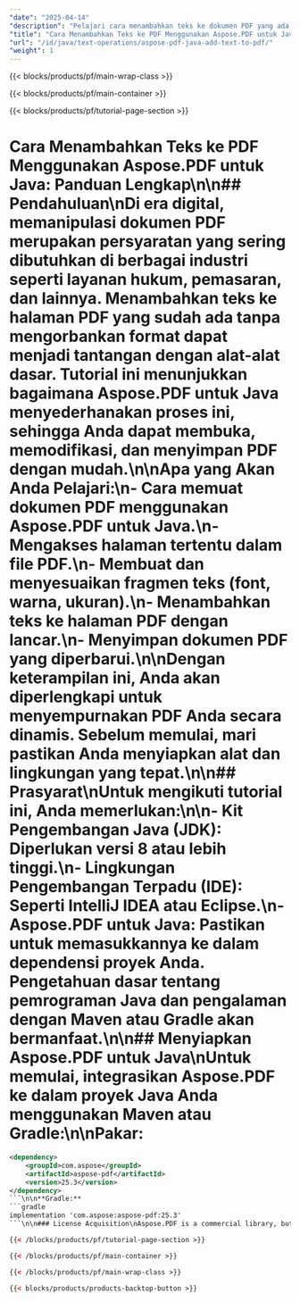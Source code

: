```yaml
---
"date": "2025-04-14"
"description": "Pelajari cara menambahkan teks ke dokumen PDF yang ada dengan mudah menggunakan Aspose.PDF untuk Java. Panduan ini mencakup cara memuat, mengedit, dan menyimpan file PDF dengan mudah."
"title": "Cara Menambahkan Teks ke PDF Menggunakan Aspose.PDF untuk Java; Panduan Lengkap"
"url": "/id/java/text-operations/aspose-pdf-java-add-text-to-pdf/"
"weight": 1
---
```


{{< blocks/products/pf/main-wrap-class >}}

{{< blocks/products/pf/main-container >}}

{{< blocks/products/pf/tutorial-page-section >}}
# Cara Menambahkan Teks ke PDF Menggunakan Aspose.PDF untuk Java: Panduan Lengkap\n\n## Pendahuluan\nDi era digital, memanipulasi dokumen PDF merupakan persyaratan yang sering dibutuhkan di berbagai industri seperti layanan hukum, pemasaran, dan lainnya. Menambahkan teks ke halaman PDF yang sudah ada tanpa mengorbankan format dapat menjadi tantangan dengan alat-alat dasar. Tutorial ini menunjukkan bagaimana Aspose.PDF untuk Java menyederhanakan proses ini, sehingga Anda dapat membuka, memodifikasi, dan menyimpan PDF dengan mudah.\n\n**Apa yang Akan Anda Pelajari:**\n- Cara memuat dokumen PDF menggunakan Aspose.PDF untuk Java.\n- Mengakses halaman tertentu dalam file PDF.\n- Membuat dan menyesuaikan fragmen teks (font, warna, ukuran).\n- Menambahkan teks ke halaman PDF dengan lancar.\n- Menyimpan dokumen PDF yang diperbarui.\n\nDengan keterampilan ini, Anda akan diperlengkapi untuk menyempurnakan PDF Anda secara dinamis. Sebelum memulai, mari pastikan Anda menyiapkan alat dan lingkungan yang tepat.\n\n## Prasyarat\nUntuk mengikuti tutorial ini, Anda memerlukan:\n\n- **Kit Pengembangan Java (JDK):** Diperlukan versi 8 atau lebih tinggi.\n- **Lingkungan Pengembangan Terpadu (IDE):** Seperti IntelliJ IDEA atau Eclipse.\n- **Aspose.PDF untuk Java:** Pastikan untuk memasukkannya ke dalam dependensi proyek Anda. Pengetahuan dasar tentang pemrograman Java dan pengalaman dengan Maven atau Gradle akan bermanfaat.\n\n## Menyiapkan Aspose.PDF untuk Java\nUntuk memulai, integrasikan Aspose.PDF ke dalam proyek Java Anda menggunakan Maven atau Gradle:\n\n**Pakar:**
```xml
<dependency>
    <groupId>com.aspose</groupId>
    <artifactId>aspose-pdf</artifactId>
    <version>25.3</version>
</dependency>
```\n\n**Gradle:**
```gradle
implementation 'com.aspose:aspose-pdf:25.3'
```\n\n### License Acquisition\nAspose.PDF is a commercial library, but you can start with a free trial to evaluate its capabilities. Follow these steps:\n1. **Free Trial:** Download the library from [Aspose's release page](https://releases.aspose.com/pdf/java/) and use it without any limitations for 30 days.\n2. **Temporary License:** Apply for a temporary license if you want to test specific features or volumes of documents more extensively. Visit [this link](https://purchase.aspose.com/temporary-license/).\n3. **Purchase:** If satisfied with the trial, consider purchasing a license for uninterrupted use.\n\nOnce set up, initialize Aspose.PDF in your Java project by importing necessary classes and preparing your environment for PDF manipulation.\n\n## Implementation Guide\nThis guide is divided into sections, each focused on a specific feature of adding text to PDF pages using Aspose.PDF for Java.\n\n### Feature 1: Open and Load a PDF Document\n**Overview:** Loading an existing PDF document is the first step in any modification task. \n\n**Steps:**\n1. **Import the Document Class:**\n   ```java\n   import com.aspose.pdf.Document;\n   ```\n2. **Load the PDF File:** Replace `\"YOUR_DOCUMENT_DIRECTORY/input.pdf\"` with your file path.\n   ```java\n   String dataDir = \"YOUR_DOCUMENT_DIRECTORY/input.pdf\";\n   Document pdfDocument = new Document(dataDir);\n   ```\n   - `pdfDocument`: This object represents the entire PDF document, providing access to its pages and contents.\n\n### Feature 2: Access a Specific Page in a PDF Document\n**Overview:** Selecting the exact page you want to modify is crucial for targeted edits.\n\n**Steps:**\n1. **Import the Page Class:**\n   ```java\n   import com.aspose.pdf.Page;\n   ```\n2. **Access a Page:** Here, we access the first page.\n   ```java\n   Page pdfPage = pdfDocument.getPages().get_Item(1);\n   ```\n   - `pdfPage`: Represents a single page within the document.\n\n### Feature 3: Create and Configure Text Fragment\n**Overview:** Creating text fragments involves setting their position, font style, size, and color to match your desired output.\n\n**Steps:**\n1. **Import Required Classes:**\n   ```java\n   import com.aspose.pdf.TextFragment;\n   import com.aspose.pdf.Position;\n   import com.aspose.pdf.FontRepository;\n   import com.aspose.pdf.Color;\n   ```\n2. **Create and Configure Text Fragment:**\n   ```java\n   TextFragment textFragment = new TextFragment(\"main text\");\n   textFragment.setPosition(new Position(100, 600));\n   textFragment.getTextState().setFont(FontRepository.findFont(\"Verdana\"));\n   textFragment.getTextState().setFontSize(14);\n   textFragment.getTextState().setForegroundColor(Color.getBlue());\n   textFragment.getTextState().setBackgroundColor(Color.getGray());\n   ```\n   - **Position:** Sets where on the page your text appears.\n   - **Font Properties:** Customize appearance using font type, size, and colors.\n\n### Feature 4: Append Text Fragment to a PDF Page\n**Overview:** Appending text fragments involves adding the configured text to the selected page in your document.\n\n**Steps:**\n1. **Import TextBuilder Class:**\n   ```java\n   import com.aspose.pdf.TextBuilder;\n   ```\n2. **Append Text Fragment:**\n   ```java\n   TextBuilder textBuilder = new TextBuilder(pdfPage);\n   textBuilder.appendText(textFragment);\n   ```\n   - `textBuilder`: Facilitates the addition of text fragments to a specific page.\n\n### Feature 5: Save Updated PDF Document\n**Overview:** After making changes, save your document to preserve modifications.\n\n**Steps:**\n1. **Save the Document:** Replace `\"YOUR_OUTPUT_DIRECTORY/Text_Added.pdf\"` with your desired output path.\n   ```java\n   String outputDir = \"YOUR_OUTPUT_DIRECTORY/Text_Added.pdf\";\n   pdfDocument.save(outputDir);\n   ```\n\n## Practical Applications\nAspose.PDF for Java can be integrated into various real-world applications:\n1. **Automated Report Generation:** Add dynamic content to reports generated from data analysis.\n2. **Invoice Processing:** Insert specific invoice details automatically into predefined templates.\n3. **Customizable Catalogs:** Allow end-users to customize product catalogs with their information.\n4. **Form Filling Systems:** Automatically fill forms based on user input or database entries.\n\nIntegration possibilities extend to systems like CRM, ERP, and other document management solutions.\n\n## Performance Considerations\nWhen working with Aspose.PDF for Java:\n- **Optimize Resources:** Ensure you're using appropriate memory settings in your JVM, especially when dealing with large documents.\n- **Streamline Processes:** For bulk operations, consider processing PDFs asynchronously or in batches to enhance performance.\n- **Memory Management:** Dispose of unused objects and streams promptly to free resources.\n\n## Conclusion\nBy following this tutorial, you've learned how to use Aspose.PDF for Java to seamlessly add text to PDF pages. This capability can be extended to various applications, enhancing your productivity in document management tasks.\n\n**Next Steps:**\n- Explore other features like image insertion or page manipulation.\n- Experiment with different font styles and effects to enhance readability.\n\nReady to take it further? Try implementing this solution and see the difference in efficiency and flexibility!\n\n## FAQ Section\n1. **Q: Can I use Aspose.PDF for Java in a commercial project?\n   - A:** Yes, but you'll need to purchase a license after the trial period.\n2. **Q: How do I handle multi-page PDFs with Aspose.PDF?**\n   - A:** Access each page using `get_Item(index)` and repeat text appending as needed.\n3. **Q: Is there support for non-Latin characters?**\n   - A:** Yes, ensure your fonts support the required character sets.\n4. **Q: Can I modify PDFs that are password-protected?**\n   - A:** You can decrypt them using Aspose.PDF's built-in methods before editing.\n5. **Q: What if my text exceeds a page’s boundaries?**\n   - A:** Consider implementing logic to move the text to the next page or resize it.\n\n## Resources\nFor further exploration and support:\n- **Documentation:** [Aspose.PDF Java Documentation](https://reference.aspose.com/pdf/java/)\n- **Download:** [Aspose.PDF Releases](https://releases.aspose.com/pdf/java/)\n- **Purchase:** [Buy Aspose.PDF for Java](https://purchase.aspose.com/pricing/aspose-pdf-for-java)

{{< /blocks/products/pf/tutorial-page-section >}}

{{< /blocks/products/pf/main-container >}}

{{< /blocks/products/pf/main-wrap-class >}}

{{< blocks/products/products-backtop-button >}}